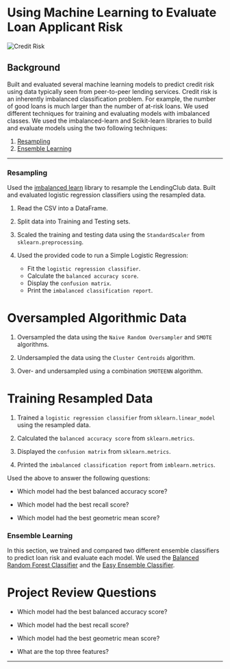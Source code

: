 # Using Machine Learning to Evaluate Loan Applicant Risk
 
![Credit Risk](Images/credit-risk.jpg)

## Background

Built and evaluated several machine learning models to predict credit risk using data typically seen from peer-to-peer lending services. Credit risk is an inherently imbalanced classification problem. For example, the number of good loans is much larger than the number of at-risk loans. We used different techniques for training and evaluating models with imbalanced classes. We used the imbalanced-learn and Scikit-learn libraries to build and evaluate models using the two following techniques:

1. [Resampling](#Resampling)
2. [Ensemble Learning](#Ensemble-Learning)

- - -
### Resampling

Used the [imbalanced learn](https://imbalanced-learn.readthedocs.io) library to resample the LendingClub data. Built and evaluated logistic regression classifiers using the resampled data.

1. Read the CSV into a DataFrame.

2. Split data into Training and Testing sets.

3. Scaled the training and testing data using the `StandardScaler` from `sklearn.preprocessing`.

4. Used the provided code to run a Simple Logistic Regression:
    * Fit the `logistic regression classifier`.
    * Calculate the `balanced accuracy score`.
    * Display the `confusion matrix`.
    * Print the `imbalanced classification report`.

# Oversampled Algorithmic Data 

1. Oversampled the data using the `Naive Random Oversampler` and `SMOTE` algorithms.

2. Undersampled the data using the `Cluster Centroids` algorithm.

3. Over- and undersampled using a combination `SMOTEENN` algorithm.

# Training Resampled Data

1. Trained a `logistic regression classifier` from `sklearn.linear_model` using the resampled data.

2. Calculated the `balanced accuracy score` from `sklearn.metrics`.

3. Displayed the `confusion matrix` from `sklearn.metrics`.

4. Printed the `imbalanced classification report` from `imblearn.metrics`.

Used the above to answer the following questions:

* Which model had the best balanced accuracy score?
>
* Which model had the best recall score?
>
* Which model had the best geometric mean score?

### Ensemble Learning

In this section, we trained and compared two different ensemble classifiers to predict loan risk and evaluate each model. We used the [Balanced Random Forest Classifier](https://imbalanced-learn.org/stable/references/generated/imblearn.ensemble.BalancedRandomForestClassifier.html) and the [Easy Ensemble Classifier](https://imbalanced-learn.org/stable/references/generated/imblearn.ensemble.EasyEnsembleClassifier.html).

# Project Review Questions

* Which model had the best balanced accuracy score?

* Which model had the best recall score?

* Which model had the best geometric mean score?

* What are the top three features?

- - -
